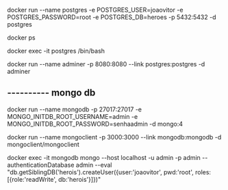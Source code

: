 docker run --name postgres -e POSTGRES_USER=joaovitor -e POSTGRES_PASSWORD=root -e POSTGRES_DB=heroes -p 5432:5432 -d postgres


docker ps

docker exec -it postgres /bin/bash

docker run --name adminer -p 8080:8080 --link postgres:postgres -d adminer

## ---------- mongo db

docker run --name mongodb -p 27017:27017 -e MONGO_INITDB_ROOT_USERNAME=admin -e MONGO_INITDB_ROOT_PASSWORD=senhaadmin   -d mongo:4

docker run --name mongoclient -p 3000:3000 --link mongodb:mongodb -d mongoclient/mongoclient

docker exec -it mongodb mongo --host localhost -u admin -p  admin --authenticationDatabase admin --eval "db.getSiblingDB('herois').createUser({user:'joaovitor', pwd:'root', roles:[{role:'readWrite', db:'herois'}]})"



